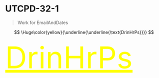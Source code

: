 # UTCPD-32-1

> Work for EmailAndDates

$$
\Huge\color{yellow}{\underline{\underline{\text{DrinHrPs}}}}
$$

<span style="font-size: 96px; color: yellow; text-decoration: underline">DrinHrPs</span>

